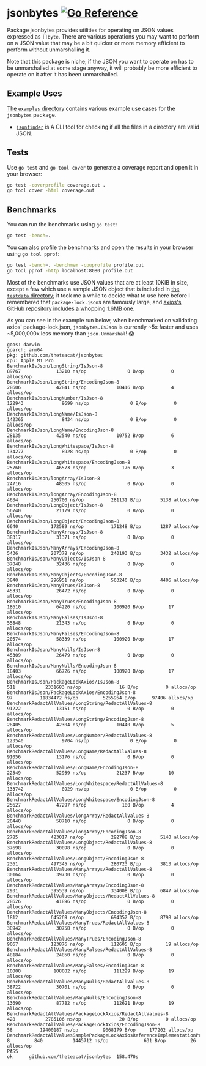 # jsonbytes [![Go Reference](https://pkg.go.dev/badge/github.com/theteacat/jsonbytes.svg)](https://pkg.go.dev/github.com/theteacat/jsonbytes)

Package jsonbytes provides utilities for operating on JSON values expressed as `[]byte`. There are various operations you may want to perform on a JSON value that may be a bit quicker or more memory efficient to perform without unmarshalling it.

Note that this package is niche; if the JSON you want to operate on has to be unmarshalled at some stage anyway, it will probably be more efficient to operate on it after it has been unmarshalled.



## Example Uses

[The `examples` directory](./examples) contains various example use cases for the `jsonbytes` package.

- [`jsonfinder`](./examples/jsonfinder) is A CLI tool for checking if all the files in a directory are valid JSON.




## Tests

Use `go test` and `go tool cover` to generate a coverage report and open it in your browser:

```bash
go test -coverprofile coverage.out .
go tool cover -html coverage.out
```



## Benchmarks

You can run the benchmarks using `go test`:

```bash
go test -bench=.
```

You can also profile the benchmarks and open the results in your browser using `go tool pprof`:

```bash
go test -bench=. -benchmem -cpuprofile profile.out
go tool pprof -http localhost:8080 profile.out
```

Most of the benchmarks use JSON values that are at least 10KiB in size, except a few which use a sample JSON object that is included in [the `testdata` directory](./testdata); it took me a while to decide what to use here before I remembered that `package-lock.json`s are famously large, and [axios's GitHub repository includes a whopping 1.6MB one](https://github.com/axios/axios/blob/v1.x/package-lock.json).

As you can see in the example run below, when benchmarked on validating axios' package-lock.json, `jsonbytes.IsJson` is currently ~5x faster and uses ~5,000,000x less memory than `json.Unmarshal`! 😱

```
goos: darwin
goarch: arm64
pkg: github.com/theteacat/jsonbytes
cpu: Apple M1 Pro
BenchmarkIsJson/LongString/IsJson-8                                                        89767             13210 ns/op               0 B/op          0 allocs/op
BenchmarkIsJson/LongString/EncodingJson-8                                                  28606             42841 ns/op           10416 B/op          4 allocs/op
BenchmarkIsJson/LongNumber/IsJson-8                                                       122943              9699 ns/op               0 B/op          0 allocs/op
BenchmarkIsJson/LongName/IsJson-8                                                         142365              8434 ns/op               0 B/op          0 allocs/op
BenchmarkIsJson/LongName/EncodingJson-8                                                    28135             42540 ns/op           10752 B/op          6 allocs/op
BenchmarkIsJson/LongWhitespace/IsJson-8                                                   134277              8928 ns/op               0 B/op          0 allocs/op
BenchmarkIsJson/LongWhitespace/EncodingJson-8                                              25760             46573 ns/op             176 B/op          3 allocs/op
BenchmarkIsJson/longArray/IsJson-8                                                         24716             48505 ns/op               0 B/op          0 allocs/op
BenchmarkIsJson/longArray/EncodingJson-8                                                    4634            250700 ns/op          281131 B/op       5138 allocs/op
BenchmarkIsJson/LongObject/IsJson-8                                                        56740             21179 ns/op               0 B/op          0 allocs/op
BenchmarkIsJson/LongObject/EncodingJson-8                                                   6640            172589 ns/op          171248 B/op       1287 allocs/op
BenchmarkIsJson/ManyArrays/IsJson-8                                                        38317             31371 ns/op               0 B/op          0 allocs/op
BenchmarkIsJson/ManyArrays/EncodingJson-8                                                   5436            207378 ns/op          240193 B/op       3432 allocs/op
BenchmarkIsJson/ManyObjects/IsJson-8                                                       37048             32436 ns/op               0 B/op          0 allocs/op
BenchmarkIsJson/ManyObjects/EncodingJson-8                                                  3840            296951 ns/op          563246 B/op       4406 allocs/op
BenchmarkIsJson/ManyTrues/IsJson-8                                                         45331             26472 ns/op               0 B/op          0 allocs/op
BenchmarkIsJson/ManyTrues/EncodingJson-8                                                   18610             64220 ns/op          100920 B/op         17 allocs/op
BenchmarkIsJson/ManyFalses/IsJson-8                                                        55848             21343 ns/op               0 B/op          0 allocs/op
BenchmarkIsJson/ManyFalses/EncodingJson-8                                                  20574             58339 ns/op          100920 B/op         17 allocs/op
BenchmarkIsJson/ManyNulls/IsJson-8                                                         45309             26479 ns/op               0 B/op          0 allocs/op
BenchmarkIsJson/ManyNulls/EncodingJson-8                                                   18403             66726 ns/op          100920 B/op         17 allocs/op
BenchmarkIsJson/PackageLockAxios/IsJson-8                                                    511           2331683 ns/op              16 B/op          0 allocs/op
BenchmarkIsJson/PackageLockAxios/EncodingJson-8                                               97          11834472 ns/op         5255954 B/op      97406 allocs/op
BenchmarkRedactAllValues/LongString/RedactAllValues-8                                      91222             13151 ns/op               0 B/op          0 allocs/op
BenchmarkRedactAllValues/LongString/EncodingJson-8                                         28405             42304 ns/op           10440 B/op          5 allocs/op
BenchmarkRedactAllValues/LongNumber/RedactAllValues-8                                     123540              9704 ns/op               0 B/op          0 allocs/op
BenchmarkRedactAllValues/LongName/RedactAllValues-8                                        91056             13176 ns/op               0 B/op          0 allocs/op
BenchmarkRedactAllValues/LongName/EncodingJson-8                                           22549             52959 ns/op           21237 B/op         10 allocs/op
BenchmarkRedactAllValues/LongWhitespace/RedactAllValues-8                                 133742              8929 ns/op               0 B/op          0 allocs/op
BenchmarkRedactAllValues/LongWhitespace/EncodingJson-8                                     25627             47297 ns/op             180 B/op          4 allocs/op
BenchmarkRedactAllValues/longArray/RedactAllValues-8                                       20440             58710 ns/op               0 B/op          0 allocs/op
BenchmarkRedactAllValues/longArray/EncodingJson-8                                           2785            423017 ns/op          292788 B/op       5140 allocs/op
BenchmarkRedactAllValues/LongObject/RedactAllValues-8                                      37698             30898 ns/op               0 B/op          0 allocs/op
BenchmarkRedactAllValues/LongObject/EncodingJson-8                                          2361            497345 ns/op          280723 B/op       3813 allocs/op
BenchmarkRedactAllValues/ManyArrays/RedactAllValues-8                                      30164             39730 ns/op               0 B/op          0 allocs/op
BenchmarkRedactAllValues/ManyArrays/EncodingJson-8                                          2931            395539 ns/op          334008 B/op       6847 allocs/op
BenchmarkRedactAllValues/ManyObjects/RedactAllValues-8                                     28626             41896 ns/op               0 B/op          0 allocs/op
BenchmarkRedactAllValues/ManyObjects/EncodingJson-8                                         1812            645269 ns/op          694352 B/op       8798 allocs/op
BenchmarkRedactAllValues/ManyTrues/RedactAllValues-8                                       38942             30758 ns/op               0 B/op          0 allocs/op
BenchmarkRedactAllValues/ManyTrues/EncodingJson-8                                           9067            123876 ns/op          112605 B/op         19 allocs/op
BenchmarkRedactAllValues/ManyFalses/RedactAllValues-8                                      48184             24850 ns/op               0 B/op          0 allocs/op
BenchmarkRedactAllValues/ManyFalses/EncodingJson-8                                         10000            108082 ns/op          111229 B/op         19 allocs/op
BenchmarkRedactAllValues/ManyNulls/RedactAllValues-8                                       38722             30701 ns/op               0 B/op          0 allocs/op
BenchmarkRedactAllValues/ManyNulls/EncodingJson-8                                          13690             87782 ns/op          112621 B/op         19 allocs/op
BenchmarkRedactAllValues/PackageLockAxios/RedactAllValues-8                                  428           2785106 ns/op              20 B/op          0 allocs/op
BenchmarkRedactAllValues/PackageLockAxios/EncodingJson-8                                      58          19400187 ns/op         9068179 B/op     177202 allocs/op
BenchmarkRedactAllValuesSamplePackageLockAxiosReferenceImplementationPremarshalled-8         840           1445712 ns/op             631 B/op         26 allocs/op
PASS
ok      github.com/theteacat/jsonbytes  158.470s
```
